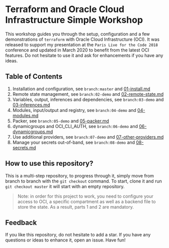 # Terraform and Oracle Cloud Infrastructure Simple Workshop

This workshop guides you through the setup, configuration and a few
demonstrations of `terraform` with Oracle Cloud Infrastructure (OCI). It was
released to support my presentation at the `Paris Live for the Code 2018`
conference and updated in March 2020 to benefit from the latest OCI features.
Do not hesitate to use it and ask for enhancements if you have any ideas.

## Table of Contents

1. Installation and configuration, see `branch:master` and
[01-install.md](docs/01-install.md)
2. Remote state management, see `branch:02-demo` and
[02-remote-state.md](docs/02-remote-state.md)
3. Variables, output, inferences and dependencies, see `branch:03-demo` and
[03-inferences.md](docs/03-inferences.md)
4. Modules, input/output and registry, see `branch:04-demo` and
[04-modules.md](docs/04-modules.md)
5. Packer, see `branch:05-demo` and [05-packer.md](docs/05-packer.md)
6. dynamicgroups and OCI_CLI_AUTH, see `branch:06-demo` and
[06-dynamicgroups.md](docs/06-dynamicgroups.md)
7. Use additional providers, see `branch:07-demo` and
[07-other-providers.md](docs/07-other-providers.md)
8. Manage your secrets out-of-band, see `branch:08-demo` and
[08-secrets.md](docs/08-secrets.md)

## How to use this repository?

This is a multi-step repository, to progress through it, simply move from branch to
branch with the `git checkout` command. To start, clone it and run
`git checkout master` it will start with an empty repository.

> Note: in order for this project to work, you need to configure your access to OCI,
  a specific compartment as well as a backend file to store the state. As a
  result, parts 1 and 2 are mandatory.

## Feedback

If you like this repository, do not hesitate to add a star. If you have any
questions or ideas to enhance it, open an issue. Have fun!

